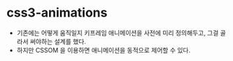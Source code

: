 # css3-animations

- 기존에는 어떻게 움직일지 키프레임 애니메이션을 사전에 미리 정의해두고, 그걸 골라서 써야하는 설계를 했다. 
- 하지만 CSSOM 을 이용하면 애니메이션을 동적으로 제어할 수 있다. 